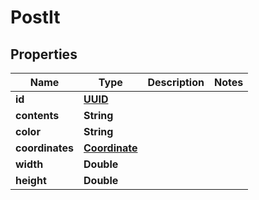 # PostIt

## Properties
Name | Type | Description | Notes
------------ | ------------- | ------------- | -------------
**id** | [**UUID**](UUID.md) |  | 
**contents** | **String** |  | 
**color** | **String** |  | 
**coordinates** | [**Coordinate**](Coordinate.md) |  | 
**width** | **Double** |  | 
**height** | **Double** |  | 
